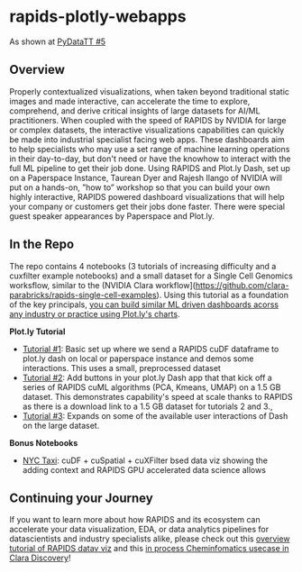 # rapids-plotly-webapps

As shown at [PyDataTT #5](https://www.youtube.com/watch?v=ppr74dY9-fE&t=1s)

## Overview
Properly contextualized visualizations, when taken beyond traditional static images and made interactive, can accelerate the time to explore, comprehend, and derive critical insights of large datasets for AI/ML practitioners. When coupled with the speed of RAPIDS by NVIDIA for large or complex datasets, the interactive visualizations capabilities can quickly be made into industrial specialist facing web apps. These dashboards aim to help specialists who may use a set range of machine learning operations in their day-to-day, but don't need or have the knowhow to interact with the full ML pipeline to get their job done. Using RAPIDS and Plot.ly Dash, set up on a Paperspace Instance, Taurean Dyer and Rajesh Ilango of NVIDIA will put on a hands-on, ”how to” workshop so that you can build your own highly interactive, RAPIDS powered dashboard visualizations that will help your company or customers get their jobs done faster. There were special guest speaker appearances by Paperspace and Plot.ly.

## In the Repo
The repo contains 4 notebooks (3 tutorials of increasing difficulty and a cuxfilter example notebooks) and a small dataset for a Single Cell Genomics worksflow, similar to the (NVIDIA Clara workflow](https://github.com/clara-parabricks/rapids-single-cell-examples).  Using this tutorial as a foundation of the key principals, [you can build similar ML driven dashboards acorss any industry or practice using Plot.ly's charts](https://dash-gallery.plotly.host/Portal/). 

**Plot.ly Tutorial**
- [Tutorial #1](rapids-plotly-paperspace-tutorial-1.ipynb): Basic set up where we send a RAPIDS cuDF dataframe to plot.ly dash on local or paperspace instance and demos some interactions.  This uses a small, preprocessed dataset
- [Tutorial #2](rapids-plotly-paperspace-tutorial-2.ipynb): Add buttons in your plot.ly Dash app that that kick off a series of RAPIDS cuML algorithms (PCA, Kmeans, UMAP) on a 1.5 GB dataset.  This demonstrates capability's speed at scale thanks to RAPIDS as there is a download link to a 1.5 GB dataset for tutorials 2 and 3.,
- [Tutorial #3](rapids-plotly-paperspace-tutorial-3.ipynb): Expands on some of the available user interactions of Dash on the large dataset.

**Bonus Notebooks**
- [NYC Taxi](nyc_taxi_visual_EDA_paperspace.ipynb): cuDF + cuSpatial + cuXFilter bsed data viz showing the adding context and RAPIDS GPU accelerated data science allows 

## Continuing your Journey
If you want to learn more about how RAPIDS and its ecosystem can accelerate your data visualization, EDA, or data analytics pipelines for datascientists and industry specialists  alike, please check out this [overview tutorial of RAPIDS datav viz](https://github.com/rapidsai-community/showcase/blob/main/team_contributions/cuxfilter-tutorial/cuxfilter_tutorial.ipynb) and this [in process Cheminfomatics usecase in Clara Discovery](https://www.youtube.com/watch?v=sJd670Y2DXI)! 
